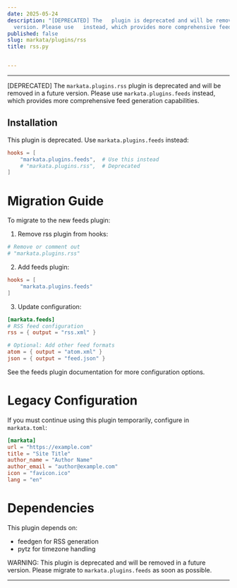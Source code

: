 ```yaml
---
date: 2025-05-24
description: "[DEPRECATED] The   plugin is deprecated and will be removed in a future
  version. Please use   instead, which provides more comprehensive feed generation\u2026"
published: false
slug: markata/plugins/rss
title: rss.py


---
```


---

[DEPRECATED] The `markata.plugins.rss` plugin is deprecated and will be removed in a
future version. Please use `markata.plugins.feeds` instead, which provides more
comprehensive feed generation capabilities.

## Installation

This plugin is deprecated. Use `markata.plugins.feeds` instead:

```toml
hooks = [
    "markata.plugins.feeds",  # Use this instead
    # "markata.plugins.rss",  # Deprecated
]
```

# Migration Guide

To migrate to the new feeds plugin:

1. Remove rss plugin from hooks:
```toml
# Remove or comment out
# "markata.plugins.rss"
```

2. Add feeds plugin:
```toml
hooks = [
    "markata.plugins.feeds"
]
```

3. Update configuration:
```toml
[markata.feeds]
# RSS feed configuration
rss = { output = "rss.xml" }

# Optional: Add other feed formats
atom = { output = "atom.xml" }
json = { output = "feed.json" }
```

See the feeds plugin documentation for more configuration options.

# Legacy Configuration

If you must continue using this plugin temporarily, configure in `markata.toml`:

```toml
[markata]
url = "https://example.com"
title = "Site Title"
author_name = "Author Name"
author_email = "author@example.com"
icon = "favicon.ico"
lang = "en"
```

# Dependencies

This plugin depends on:
- feedgen for RSS generation
- pytz for timezone handling

WARNING: This plugin is deprecated and will be removed in a future version.
Please migrate to `markata.plugins.feeds` as soon as possible.

---